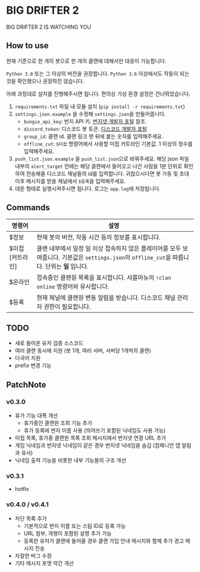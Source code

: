 # BIG DRIFTER 2
BIG DRIFTER 2 IS WATCHING YOU

## How to use
현재 기준으로 한 개의 봇으로 한 개의 클랜에 대해서만 대응이 가능합니다.

`Python 3.8` 또는 그 이상의 버전을 권장합니다. `Python 3.6` 이상에서도 작동이 되는것을 확인했으나 권장하진 않습니다.

아래 과정대로 설치를 진행해주시면 됩니다. 편의상 가상 환경 설정은 건너뛰었습니다.
 1. `requirements.txt` 파일 내 모듈 설치 (`pip install -r requirements.txt`)
 2. `settings.json.example` 을 수정해 `settings.json`을 만들어줍니다.
    - `bungie_api_key`: 번지 API 키. [번지넷 개발자 포털](https://www.bungie.net/ko/Application) 참조.
    - `discord_token`: 디스코드 봇 토큰. [디스코드 개발자 포털](https://discord.com/developers/applications)
    - `group_id`: 클랜 id. 클랜 링크 맨 뒤에 붙는 숫자를 입력해주세요.
    - `offline_cut`: `$미접` 명령어에서 사용할 미접 커트라인 기본값. 1 이상의 정수를 입력해주세요.
 3. `push_list.json.example` 을 `push_list.json`으로 바꿔주세요. 해당 json 파일 내부의 `alert_target` 안에는 해당 클랜에서 들어오고 나간 사람을 1분 단위로 확인하여 전송해줄 디스코드 채널들의 id를 입력합니다. 귀찮으시다면 봇 가동 및 초대 이후 메시지를 받을 채널에서 `$등록`을 입력해주세요.
 4. 데몬 형태로 실행시켜주시면 됩니다. 로그는 `app.log`에 저장됩니다.

## Commands
명령어|설명
---|---
$정보|현재 봇의 버전, 작동 시간 등의 정보를 표시합니다.
$미접 [커트라인]|클랜 내부에서 일정 일 이상 접속하지 않은 플레이어를 모두 보여줍니다. 기본값은 `settings.json`의 `offline_cut`을 따릅니다. 단위는 **일** 입니다.
$온라인|접속중인 클랜원 목록을 표시합니다. 샤를마뉴의 `!clan online` 명령어와 유사합니다.
$등록|현재 체널에 클랜원 변동 알림을 받습니다. 디스코드 채널 관리자 권한이 필요합니다.

## TODO
- 새로 들어온 유저 검증 소스코드
- 여러 클랜 동시에 지원 (봇 1개, 여러 서버, 서버당 1개씩의 클랜)
- 다국어 지원
- prefix 변경 기능

## PatchNote
### v0.3.0
- 휴가 기능 대폭 개선
  - 휴가중인 클랜원 조회 기능 추가
  - 휴가 등록에 번지 이름 사용 (띄어쓰기 포함된 닉네임도 사용 가능)
- 미접 목록, 휴가중 클랜원 목록 조회 메시지에서 번지넷 연결 URL 추가
- 게임 닉네임과 번지넷 닉네임이 같은 경우 번지넷 닉네임을 숨김 (컴패니언 앱 알림과 유사)
- 닉네임 출력 기능을 비롯한 내부 기능들의 구조 개선

### v0.3.1
- hotfix

### v0.4.0 / v0.4.1
- 차단 목록 추가
  - 기본적으로 번지 이름 또는 스팀 ID로 등록 가능
  - URL 첨부, 개행이 포함된 설명 추가 가능
  - 등록한 유저가 클랜에 들어올 경우 클랜 가입 안내 메시지와 함께 추가 경고 메시지 전송
- 자잘한 버그 수정
- 기타 메시지 포맷 약간 개선
